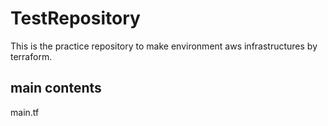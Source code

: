 # TestRepository

 This is the practice repository to make environment aws infrastructures by terraform.

## main contents
main.tf
